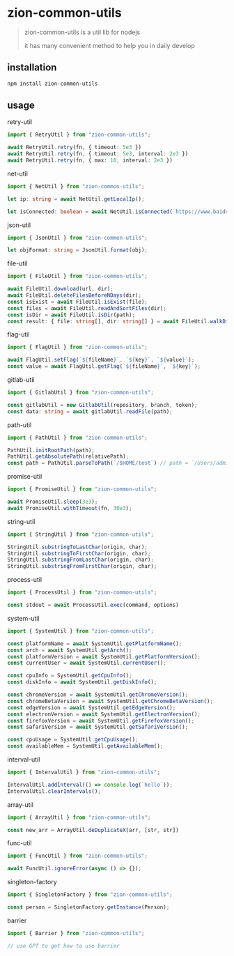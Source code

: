 # zion-common-utils

> zion-common-utils is a util lib for nodejs
> 
> it has many convenient method to help you in daily develop

## installation

```bash
npm install zion-common-utils
```

## usage

retry-util

```typescript
import { RetryUtil } from "zion-common-utils";

await RetryUtil.retry(fn, { timeout: 5e3 })
await RetryUtil.retry(fn, { timeout: 5e3, interval: 2e3 })
await RetryUtil.retry(fn, { max: 10, interval: 2e3 })
```

net-util

```typescript
import { NetUtil } from "zion-common-utils";

let ip: string = await NetUtil.getLocalIp();

let isConnected: boolean = await NetUtil.isConnected(`https://www.baidu.com`);
```

json-util

```typescript
import { JsonUtil } from "zion-common-utils";

let objFormat: string = JsonUtil.format(obj);
```

file-util

```typescript
import { FileUtil } from "zion-common-utils";

await FileUtil.download(url, dir);
await FileUtil.deleteFilesBeforeNDays(dir);
const isExist = await FileUtil.isExist(file);
const files = await FileUtil.readAndSortFiles(dir);
const isDir = await FileUtil.isDir(path);
const result: { file: string[], dir: string[] } = await FileUtil.walkDir(dir, depth);
```

flag-util

```typescript
import { FlagUtil } from "zion-common-utils";

await FlagUtil.setFlag(`${fileName}`, `${key}`, `${value}`);
const value = await FlagUtil.getFlag(`${fileName}`, `${key}`);

```

gitlab-util

```typescript
import { GitlabUtil } from "zion-common-utils";

const gitlabUtil = new GitlabUtil(repository, branch, token);
const data: string = await gitlabUtil.readFile(path);
```

path-util

```typescript
import { PathUtil } from "zion-common-utils";

PathUtil.initRootPath(path);
PathUtil.getAbsolutePath(relativePath);
const path = PathUtil.parseToPath(`/$HOME/test`) // path = `/Users/admin/test`
```

promise-util

```typescript
import { PromiseUtil } from "zion-common-utils";

await PromiseUtil.sleep(3e3);
await PromiseUtil.withTimeout(fn, 30e3);
```

string-util

```typescript
import { StringUtil } from "zion-common-utils";

StringUtil.substringToLastChar(origin, char);
StringUtil.substringToFirstChar(origin, char);
StringUtil.substringFromLastChar(origin, char);
StringUtil.substringFromFirstChar(origin, char);
```

process-util

```typescript
import { ProcessUtil } from "zion-common-utils";

const stdout = await ProcessUtil.exec(command, options)
```

system-util

```typescript
import { SystemUtil } from "zion-common-utils";

const platformName = await SystemUtil.getPlatformName();
const arch = await SystemUtil.getArch();
const platformVersion = await SystemUtil.getPlatformVersion();
const currentUser = await SystemUtil.currentUser();

const cpuInfo = SystemUtil.getCpuInfo();
const diskInfo = await SystemUtil.getDiskInfo();

const chromeVersion = await SystemUtil.getChromeVersion();
const chromeBetaVersion = await SystemUtil.getChromeBetaVersion();
const edgeVersion = await SystemUtil.getEdgeVersion();
const electronVersion = await SystemUtil.getElectronVersion();
const firefoxVersion = await SystemUtil.getFirefoxVersion();
const safariVersion = await SystemUtil.getSafariVersion();

const cpuUsage = SystemUtil.getCpuUsage();
const availableMem = SystemUtil.getAvailableMem();
```

interval-util

```typescript
import { IntervalUtil } from "zion-common-utils";

IntervalUtil.addInterval(() => console.log(`hello`));
IntervalUtil.clearIntervals();
```

array-util

```typescript
import { ArrayUtil } from "zion-common-utils";

const new_arr = ArrayUtil.deDuplicateX(arr, [str, str])
```

func-util

```typescript
import { FuncUtil } from "zion-common-utils";

await FuncUtil.ignoreError(async () => {});
```

singleton-factory

```typescript
import { SingletonFactory } from "zion-common-utils";

const person = SingletonFactory.getInstance(Person);
```

barrier

```typescript
import { Barrier } from "zion-common-utils";

// use GPT to get how to use barrier
```
